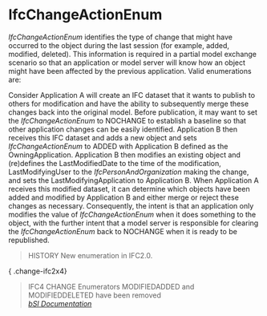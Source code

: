 IfcChangeActionEnum
===================
_IfcChangeActionEnum_ identifies the type of change that might have occurred
to the object during the last session (for example, added, modified, deleted).
This information is required in a partial model exchange scenario so that an
application or model server will know how an object might have been affected
by the previous application. Valid enumerations are:  
  
Consider Application A will create an IFC dataset that it wants to publish to
others for modification and have the ability to subsequently merge these
changes back into the original model. Before publication, it may want to set
the _IfcChangeActionEnum_ to NOCHANGE to establish a baseline so that other
application changes can be easily identified. Application B then receives this
IFC dataset and adds a new object and sets _IfcChangeActionEnum_ to ADDED with
Application B defined as the OwningApplication. Application B then modifies an
existing object and (re)defines the LastModifiedDate to the time of the
modification, LastModifyingUser to the _IfcPersonAndOrganization_ making the
change, and sets the LastModifyingApplication to Application B. When
Application A receives this modified dataset, it can determine which objects
have been added and modified by Application B and either merge or reject these
changes as necessary. Consequently, the intent is that an application only
modifies the value of _IfcChangeActionEnum_ when it does something to the
object, with the further intent that a model server is responsible for
clearing the _IfcChangeActionEnum_ back to NOCHANGE when it is ready to be
republished.  
  
> HISTORY  New enumeration in IFC2.0.  
  
{ .change-ifc2x4}  
> IFC4 CHANGE  Enumerators MODIFIEDADDED and MODIFIEDDELETED have been removed  
[ _bSI
Documentation_](https://standards.buildingsmart.org/IFC/DEV/IFC4_2/FINAL/HTML/schema/ifcutilityresource/lexical/ifcchangeactionenum.htm)


